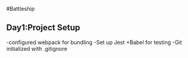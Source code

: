 #Battleship
## Day1:Project Setup
-configured webpack for bundling
-Set up Jest +Babel for testing 
-Git initialized with .gitignore
